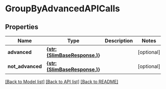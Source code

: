 # GroupByAdvancedAPICalls


## Properties
Name | Type | Description | Notes
------------ | ------------- | ------------- | -------------
**advanced** | [**{str: (SlimBaseResponse,)}**](SlimBaseResponse.md) |  | [optional] 
**not_advanced** | [**{str: (SlimBaseResponse,)}**](SlimBaseResponse.md) |  | [optional] 

[[Back to Model list]](../README.md#documentation-for-models) [[Back to API list]](../README.md#documentation-for-api-endpoints) [[Back to README]](../README.md)


